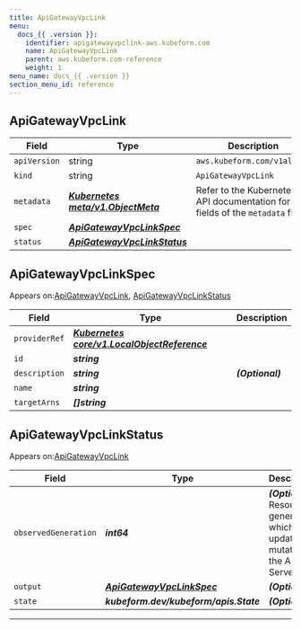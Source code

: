 ```yaml
---
title: ApiGatewayVpcLink
menu:
  docs_{{ .version }}:
    identifier: apigatewayvpclink-aws.kubeform.com
    name: ApiGatewayVpcLink
    parent: aws.kubeform.com-reference
    weight: 1
menu_name: docs_{{ .version }}
section_menu_id: reference
---
```


## ApiGatewayVpcLink
| Field | Type | Description |
| ------ | ----- | ----------- |
| `apiVersion` | string | `aws.kubeform.com/v1alpha1` |
|    `kind` | string | `ApiGatewayVpcLink` |
| `metadata` | ***[Kubernetes meta/v1.ObjectMeta](https://kubernetes.io/docs/reference/generated/kubernetes-api/v1.13/#objectmeta-v1-meta)***|Refer to the Kubernetes API documentation for the fields of the `metadata` field.|
| `spec` | ***[ApiGatewayVpcLinkSpec](#ApiGatewayVpcLinkSpec)***||
| `status` | ***[ApiGatewayVpcLinkStatus](#ApiGatewayVpcLinkStatus)***||
## ApiGatewayVpcLinkSpec

Appears on:[ApiGatewayVpcLink](#ApiGatewayVpcLink), [ApiGatewayVpcLinkStatus](#ApiGatewayVpcLinkStatus)

| Field | Type | Description |
| ------ | ----- | ----------- |
| `providerRef` | ***[Kubernetes core/v1.LocalObjectReference](https://kubernetes.io/docs/reference/generated/kubernetes-api/v1.13/#localobjectreference-v1-core)***||
| `id` | ***string***||
| `description` | ***string***| ***(Optional)*** |
| `name` | ***string***||
| `targetArns` | ***[]string***||
## ApiGatewayVpcLinkStatus

Appears on:[ApiGatewayVpcLink](#ApiGatewayVpcLink)

| Field | Type | Description |
| ------ | ----- | ----------- |
| `observedGeneration` | ***int64***| ***(Optional)*** Resource generation, which is updated on mutation by the API Server.|
| `output` | ***[ApiGatewayVpcLinkSpec](#ApiGatewayVpcLinkSpec)***| ***(Optional)*** |
| `state` | ***kubeform.dev/kubeform/apis.State***| ***(Optional)*** |
---

